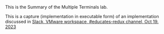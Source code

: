 This is the Summary of the Multiple Terminals lab.

This is a capture (implementation in executable form) of an implementation discussed in [Slack, VMware workspace, #educates-redux channel, Oct 19. 2023](https://vmware.slack.com/archives/C03447GGN87/p1697650316598809)
